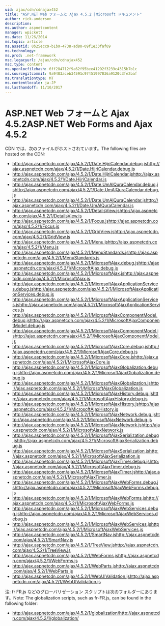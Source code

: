 ```yaml
---
uid: ajax/cdn/cdnajax452
title: "ASP.NET Web フォームと Ajax 4.5.2 |Microsoft ドキュメント"
author: rick-anderson
description: 
ms.author: aspnetcontent
manager: wpickett
ms.date: 11/26/2014
ms.topic: article
ms.assetid: 0b25ecc9-b1b0-4738-ad80-09f1e33faf09
ms.technology: 
ms.prod: .net-framework
msc.legacyurl: /ajax/cdn/cdnajax452
msc.type: content
ms.openlocfilehash: 6ff284712f9a62f95bee41292f3239c4315b7b1c
ms.sourcegitcommit: 9a9483aceb34591c97451997036a9120c3fe2baf
ms.translationtype: MT
ms.contentlocale: ja-JP
ms.lasthandoff: 11/10/2017
---
```

<a name="aspnet-web-forms-and-ajax-452"></a><span data-ttu-id="a8021-102">ASP.NET Web フォームと Ajax 4.5.2</span><span class="sxs-lookup"><span data-stu-id="a8021-102">ASP.NET Web Forms and Ajax 4.5.2</span></span>
====================
<span data-ttu-id="a8021-103">CDN では、次のファイルがホストされています。</span><span class="sxs-lookup"><span data-stu-id="a8021-103">The following files are hosted on the CDN:</span></span>

- <span data-ttu-id="a8021-104">http://ajax.aspnetcdn.com/ajax/4.5.2/1/Date.HijriCalendar.debug.js</span><span class="sxs-lookup"><span data-stu-id="a8021-104">http://ajax.aspnetcdn.com/ajax/4.5.2/1/Date.HijriCalendar.debug.js</span></span>
- <span data-ttu-id="a8021-105">http://ajax.aspnetcdn.com/ajax/4.5.2/1/Date.HijriCalendar.js</span><span class="sxs-lookup"><span data-stu-id="a8021-105">http://ajax.aspnetcdn.com/ajax/4.5.2/1/Date.HijriCalendar.js</span></span>
- <span data-ttu-id="a8021-106">http://ajax.aspnetcdn.com/ajax/4.5.2/1/Date.UmAlQuraCalendar.debug.js</span><span class="sxs-lookup"><span data-stu-id="a8021-106">http://ajax.aspnetcdn.com/ajax/4.5.2/1/Date.UmAlQuraCalendar.debug.js</span></span>
- <span data-ttu-id="a8021-107">http://ajax.aspnetcdn.com/ajax/4.5.2/1/Date.UmAlQuraCalendar.js</span><span class="sxs-lookup"><span data-stu-id="a8021-107">http://ajax.aspnetcdn.com/ajax/4.5.2/1/Date.UmAlQuraCalendar.js</span></span>
- <span data-ttu-id="a8021-108">http://ajax.aspnetcdn.com/ajax/4.5.2/1/DetailsView.js</span><span class="sxs-lookup"><span data-stu-id="a8021-108">http://ajax.aspnetcdn.com/ajax/4.5.2/1/DetailsView.js</span></span>
- <span data-ttu-id="a8021-109">http://ajax.aspnetcdn.com/ajax/4.5.2/1/Focus.js</span><span class="sxs-lookup"><span data-stu-id="a8021-109">http://ajax.aspnetcdn.com/ajax/4.5.2/1/Focus.js</span></span>
- <span data-ttu-id="a8021-110">http://ajax.aspnetcdn.com/ajax/4.5.2/1/GridView.js</span><span class="sxs-lookup"><span data-stu-id="a8021-110">http://ajax.aspnetcdn.com/ajax/4.5.2/1/GridView.js</span></span>
- <span data-ttu-id="a8021-111">http://ajax.aspnetcdn.com/ajax/4.5.2/1/Menu.js</span><span class="sxs-lookup"><span data-stu-id="a8021-111">http://ajax.aspnetcdn.com/ajax/4.5.2/1/Menu.js</span></span>
- <span data-ttu-id="a8021-112">http://ajax.aspnetcdn.com/ajax/4.5.2/1/MenuStandards.js</span><span class="sxs-lookup"><span data-stu-id="a8021-112">http://ajax.aspnetcdn.com/ajax/4.5.2/1/MenuStandards.js</span></span>
- <span data-ttu-id="a8021-113">http://ajax.aspnetcdn.com/ajax/4.5.2/1/MicrosoftAjax.debug.js</span><span class="sxs-lookup"><span data-stu-id="a8021-113">http://ajax.aspnetcdn.com/ajax/4.5.2/1/MicrosoftAjax.debug.js</span></span>
- <span data-ttu-id="a8021-114">http://ajax.aspnetcdn.com/ajax/4.5.2/1/MicrosoftAjax.js</span><span class="sxs-lookup"><span data-stu-id="a8021-114">http://ajax.aspnetcdn.com/ajax/4.5.2/1/MicrosoftAjax.js</span></span>
- <span data-ttu-id="a8021-115">http://ajax.aspnetcdn.com/ajax/4.5.2/1/MicrosoftAjaxApplicationServices.debug.js</span><span class="sxs-lookup"><span data-stu-id="a8021-115">http://ajax.aspnetcdn.com/ajax/4.5.2/1/MicrosoftAjaxApplicationServices.debug.js</span></span>
- <span data-ttu-id="a8021-116">http://ajax.aspnetcdn.com/ajax/4.5.2/1/MicrosoftAjaxApplicationServices.js</span><span class="sxs-lookup"><span data-stu-id="a8021-116">http://ajax.aspnetcdn.com/ajax/4.5.2/1/MicrosoftAjaxApplicationServices.js</span></span>
- <span data-ttu-id="a8021-117">http://ajax.aspnetcdn.com/ajax/4.5.2/1/MicrosoftAjaxComponentModel.debug.js</span><span class="sxs-lookup"><span data-stu-id="a8021-117">http://ajax.aspnetcdn.com/ajax/4.5.2/1/MicrosoftAjaxComponentModel.debug.js</span></span>
- <span data-ttu-id="a8021-118">http://ajax.aspnetcdn.com/ajax/4.5.2/1/MicrosoftAjaxComponentModel.js</span><span class="sxs-lookup"><span data-stu-id="a8021-118">http://ajax.aspnetcdn.com/ajax/4.5.2/1/MicrosoftAjaxComponentModel.js</span></span>
- <span data-ttu-id="a8021-119">http://ajax.aspnetcdn.com/ajax/4.5.2/1/MicrosoftAjaxCore.debug.js</span><span class="sxs-lookup"><span data-stu-id="a8021-119">http://ajax.aspnetcdn.com/ajax/4.5.2/1/MicrosoftAjaxCore.debug.js</span></span>
- <span data-ttu-id="a8021-120">http://ajax.aspnetcdn.com/ajax/4.5.2/1/MicrosoftAjaxCore.js</span><span class="sxs-lookup"><span data-stu-id="a8021-120">http://ajax.aspnetcdn.com/ajax/4.5.2/1/MicrosoftAjaxCore.js</span></span>
- <span data-ttu-id="a8021-121">http://ajax.aspnetcdn.com/ajax/4.5.2/1/MicrosoftAjaxGlobalization.debug.js</span><span class="sxs-lookup"><span data-stu-id="a8021-121">http://ajax.aspnetcdn.com/ajax/4.5.2/1/MicrosoftAjaxGlobalization.debug.js</span></span>
- <span data-ttu-id="a8021-122">http://ajax.aspnetcdn.com/ajax/4.5.2/1/MicrosoftAjaxGlobalization.js</span><span class="sxs-lookup"><span data-stu-id="a8021-122">http://ajax.aspnetcdn.com/ajax/4.5.2/1/MicrosoftAjaxGlobalization.js</span></span>
- <span data-ttu-id="a8021-123">http://ajax.aspnetcdn.com/ajax/4.5.2/1/MicrosoftAjaxHistory.debug.js</span><span class="sxs-lookup"><span data-stu-id="a8021-123">http://ajax.aspnetcdn.com/ajax/4.5.2/1/MicrosoftAjaxHistory.debug.js</span></span>
- <span data-ttu-id="a8021-124">http://ajax.aspnetcdn.com/ajax/4.5.2/1/MicrosoftAjaxHistory.js</span><span class="sxs-lookup"><span data-stu-id="a8021-124">http://ajax.aspnetcdn.com/ajax/4.5.2/1/MicrosoftAjaxHistory.js</span></span>
- <span data-ttu-id="a8021-125">http://ajax.aspnetcdn.com/ajax/4.5.2/1/MicrosoftAjaxNetwork.debug.js</span><span class="sxs-lookup"><span data-stu-id="a8021-125">http://ajax.aspnetcdn.com/ajax/4.5.2/1/MicrosoftAjaxNetwork.debug.js</span></span>
- <span data-ttu-id="a8021-126">http://ajax.aspnetcdn.com/ajax/4.5.2/1/MicrosoftAjaxNetwork.js</span><span class="sxs-lookup"><span data-stu-id="a8021-126">http://ajax.aspnetcdn.com/ajax/4.5.2/1/MicrosoftAjaxNetwork.js</span></span>
- <span data-ttu-id="a8021-127">http://ajax.aspnetcdn.com/ajax/4.5.2/1/MicrosoftAjaxSerialization.debug.js</span><span class="sxs-lookup"><span data-stu-id="a8021-127">http://ajax.aspnetcdn.com/ajax/4.5.2/1/MicrosoftAjaxSerialization.debug.js</span></span>
- <span data-ttu-id="a8021-128">http://ajax.aspnetcdn.com/ajax/4.5.2/1/MicrosoftAjaxSerialization.js</span><span class="sxs-lookup"><span data-stu-id="a8021-128">http://ajax.aspnetcdn.com/ajax/4.5.2/1/MicrosoftAjaxSerialization.js</span></span>
- <span data-ttu-id="a8021-129">http://ajax.aspnetcdn.com/ajax/4.5.2/1/MicrosoftAjaxTimer.debug.js</span><span class="sxs-lookup"><span data-stu-id="a8021-129">http://ajax.aspnetcdn.com/ajax/4.5.2/1/MicrosoftAjaxTimer.debug.js</span></span>
- <span data-ttu-id="a8021-130">http://ajax.aspnetcdn.com/ajax/4.5.2/1/MicrosoftAjaxTimer.js</span><span class="sxs-lookup"><span data-stu-id="a8021-130">http://ajax.aspnetcdn.com/ajax/4.5.2/1/MicrosoftAjaxTimer.js</span></span>
- <span data-ttu-id="a8021-131">http://ajax.aspnetcdn.com/ajax/4.5.2/1/MicrosoftAjaxWebForms.debug.js</span><span class="sxs-lookup"><span data-stu-id="a8021-131">http://ajax.aspnetcdn.com/ajax/4.5.2/1/MicrosoftAjaxWebForms.debug.js</span></span>
- <span data-ttu-id="a8021-132">http://ajax.aspnetcdn.com/ajax/4.5.2/1/MicrosoftAjaxWebForms.js</span><span class="sxs-lookup"><span data-stu-id="a8021-132">http://ajax.aspnetcdn.com/ajax/4.5.2/1/MicrosoftAjaxWebForms.js</span></span>
- <span data-ttu-id="a8021-133">http://ajax.aspnetcdn.com/ajax/4.5.2/1/MicrosoftAjaxWebServices.debug.js</span><span class="sxs-lookup"><span data-stu-id="a8021-133">http://ajax.aspnetcdn.com/ajax/4.5.2/1/MicrosoftAjaxWebServices.debug.js</span></span>
- <span data-ttu-id="a8021-134">http://ajax.aspnetcdn.com/ajax/4.5.2/1/MicrosoftAjaxWebServices.js</span><span class="sxs-lookup"><span data-stu-id="a8021-134">http://ajax.aspnetcdn.com/ajax/4.5.2/1/MicrosoftAjaxWebServices.js</span></span>
- <span data-ttu-id="a8021-135">http://ajax.aspnetcdn.com/ajax/4.5.2/1/SmartNav.js</span><span class="sxs-lookup"><span data-stu-id="a8021-135">http://ajax.aspnetcdn.com/ajax/4.5.2/1/SmartNav.js</span></span>
- <span data-ttu-id="a8021-136">http://ajax.aspnetcdn.com/ajax/4.5.2/1/TreeView.js</span><span class="sxs-lookup"><span data-stu-id="a8021-136">http://ajax.aspnetcdn.com/ajax/4.5.2/1/TreeView.js</span></span>
- <span data-ttu-id="a8021-137">http://ajax.aspnetcdn.com/ajax/4.5.2/1/WebForms.js</span><span class="sxs-lookup"><span data-stu-id="a8021-137">http://ajax.aspnetcdn.com/ajax/4.5.2/1/WebForms.js</span></span>
- <span data-ttu-id="a8021-138">http://ajax.aspnetcdn.com/ajax/4.5.2/1/WebParts.js</span><span class="sxs-lookup"><span data-stu-id="a8021-138">http://ajax.aspnetcdn.com/ajax/4.5.2/1/WebParts.js</span></span>
- <span data-ttu-id="a8021-139">http://ajax.aspnetcdn.com/ajax/4.5.2/1/WebUIValidation.js</span><span class="sxs-lookup"><span data-stu-id="a8021-139">http://ajax.aspnetcdn.com/ajax/4.5.2/1/WebUIValidation.js</span></span>

<span data-ttu-id="a8021-140">注: fr FR.js などのグローバリゼーション スクリプトは次のフォルダーにあります。</span><span class="sxs-lookup"><span data-stu-id="a8021-140">Note: The globalization scripts, such as fr-FR.js, can be found in the following folder:</span></span>

- <span data-ttu-id="a8021-141">http://ajax.aspnetcdn.com/ajax/4.5.2/1/globalization/</span><span class="sxs-lookup"><span data-stu-id="a8021-141">http://ajax.aspnetcdn.com/ajax/4.5.2/1/globalization/</span></span>
